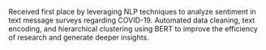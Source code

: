 Received first place by leveraging NLP techniques to analyze sentiment in text message surveys regarding COVID-19. Automated data cleaning, text encoding, and hierarchical clustering using BERT to improve the efficiency of research and generate deeper insights.
